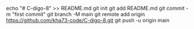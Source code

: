 echo "# C-digo-8" >> README.md
git init
git add README.md
git commit -m "first commit"
git branch -M main
git remote add origin https://github.com/kha73-code/C-digo-8.git
git push -u origin main
